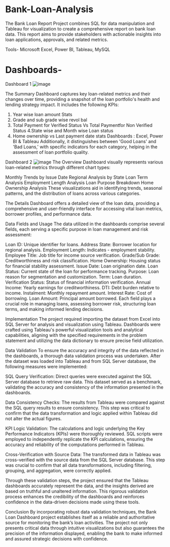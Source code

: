 # Bank-Loan-Analysis
The Bank Loan Report Project combines SQL for data manipulation and Tableau for visualization to create a comprehensive report on bank loan data. This report aims to provide stakeholders with actionable insights into loan applications, approvals, and related metrics.

Tools- Microsoft Excel, Power BI, Tableau, MySQL

# Dashboards-
Dashboard 1
![image](https://github.com/user-attachments/assets/334aedca-ba45-482a-9638-ab3401798120)

The Summary Dashboard captures key loan-related metrics and their changes over time, providing a snapshot of the loan portfolio's health and lending strategy impact. It includes the following KPIs:
1. Year wise loan amount Stats
2. Grade and sub grade wise revol bal
3. Total Payment for Verified Status Vs Total Paymentfor Non Verified Status
4.State wise and Month wise Loan status
5. Home ownership vs Last payment	date stats
Dashboards : Excel, Power BI & Tableau
Additionally, it distinguishes between 'Good Loans' and 'Bad Loans,' with specific indicators for each category, helping in the assessment of loan portfolio quality.

Dashboard 2
![image](https://github.com/user-attachments/assets/0d6088f9-f513-4c1c-807e-d436f25ff42c)
The Overview Dashboard visually represents various loan-related metrics through different chart types:

Monthly Trends by Issue Date
Regional Analysis by State
Loan Term Analysis
Employment Length Analysis
Loan Purpose Breakdown
Home Ownership Analysis
These visualizations aid in identifying trends, seasonal patterns, and the distribution of loans across various categories.

The Details Dashboard offers a detailed view of the loan data, providing a comprehensive and user-friendly interface for accessing vital loan metrics, borrower profiles, and performance data.

Data Fields and Usage
The data utilized in the dashboards comprise several fields, each serving a specific purpose in loan management and risk assessment:

Loan ID: Unique identifier for loans.
Address State: Borrower location for regional analysis.
Employment Length: Indicates - employment stability.
Employee Title: Job title for income source verification.
Grade/Sub Grade: Creditworthiness and risk classification.
Home Ownership: Housing status for financial stability assessment.
Issue Date: Loan origination date.
Loan Status: Current state of the loan for performance tracking.
Purpose: Loan reason for segmentation and customization.
Term: Loan duration.
Verification Status: Status of financial information verification.
Annual Income: Yearly earnings for creditworthiness.
DTI: Debt burden relative to income.
Instalment: Monthly repayment amount.
Interest Rate: Cost of borrowing.
Loan Amount: Principal amount borrowed.
Each field plays a crucial role in managing loans, assessing borrower risk, structuring loan terms, and making informed lending decisions.

Implementation
The project required importing the dataset from Excel into SQL Server for analysis and visualization using Tableau. Dashboards were crafted using Tableau's powerful visualization tools and analytical capabilities, aligning with the specified requirements in the problem statement and utilizing the data dictionary to ensure precise field utilization.

Data Validation
To ensure the accuracy and integrity of the data reflected in the dashboards, a thorough data validation process was undertaken. After the dataset was loaded into Tableau and from SQL Server database, the following measures were implemented:

SQL Query Verification: Direct queries were executed against the SQL Server database to retrieve raw data. This dataset served as a benchmark, validating the accuracy and consistency of the information presented in the dashboards.

Data Consistency Checks: The results from Tableau were compared against the SQL query results to ensure consistency. This step was critical to confirm that the data transformation and logic applied within Tableau did not alter the actual figures.

KPI Logic Validation: The calculations and logic underlying the Key Performance Indicators (KPIs) were thoroughly reviewed. SQL scripts were employed to independently replicate the KPI calculations, ensuring the accuracy and reliability of the computations performed in Tableau.

Cross-Verification with Source Data: The transformed data in Tableau was cross-verified with the source data from the SQL Server database. This step was crucial to confirm that all data transformations, including filtering, grouping, and aggregation, were correctly applied.

Through these validation steps, the project ensured that the Tableau dashboards accurately represent the data, and the insights derived are based on truthful and unaltered information. This rigorous validation process enhances the credibility of the dashboards and reinforces confidence in the data-driven decisions made using these tools.

Conclusion
By incorporating robust data validation techniques, the Bank Loan Dashboard project establishes itself as a reliable and authoritative source for monitoring the bank’s loan activities. The project not only presents critical data through intuitive visualizations but also guarantees the precision of the information displayed, enabling the bank to make informed and assured strategic decisions with confidence.
